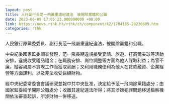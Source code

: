 ```yaml
---
layout: post
title: 人行副行長范一飛嚴重違紀違法　被開除黨籍和公職
date: 2023-06-09 17:05:23.000000000 +08:00
link: https://news.rthk.hk/rthk/ch/component/k2/1704185-20230609.htm
categories: rthk
---
```


人民銀行原黨委委員、副行長范一飛嚴重違紀違法，被開除黨籍和公職。

中央紀委國家監委調查發現，范一飛長期違規接受宴請、旅遊、打高爾夫球等活動安排，違規收受禮品禮金；在職務安排、崗位調整等方面為他人謀取利益；為官不廉，縱容親屬不實際工作而獲取薪酬；又利用職務便利為他人在貸款融資、企業經營等方面謀利，以及非法收受巨額財物。

經中央紀委常委會會議研究並報中共中央批准，決定給予范一飛開除黨籍處分；由國家監委給予開除公職處分；收繳其違紀違法所得；將其涉嫌犯罪問題移送檢察機關依法審查起訴，所涉財物一併移送。

